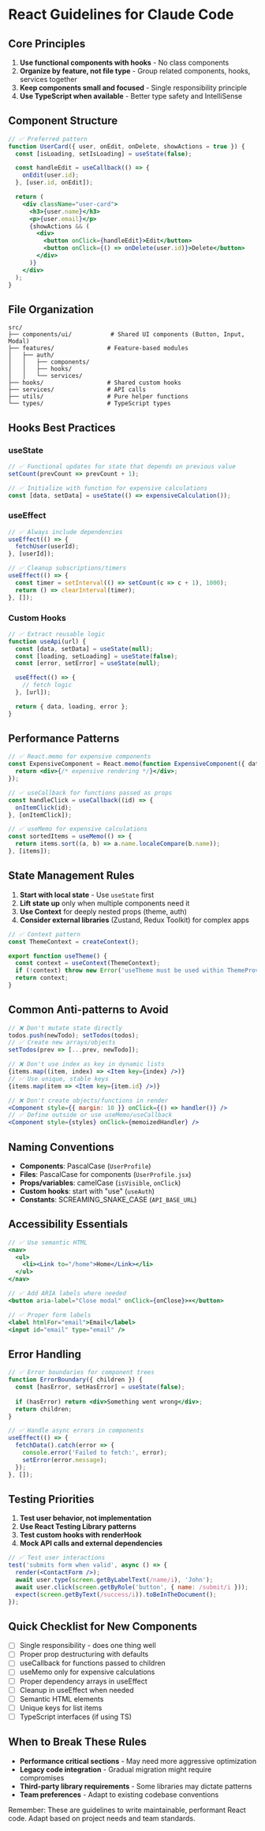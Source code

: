 # React Guidelines for Claude Code

## Core Principles

1. **Use functional components with hooks** - No class components
2. **Organize by feature, not file type** - Group related components, hooks, services together
3. **Keep components small and focused** - Single responsibility principle
4. **Use TypeScript when available** - Better type safety and IntelliSense

## Component Structure

```jsx
// ✅ Preferred pattern
function UserCard({ user, onEdit, onDelete, showActions = true }) {
  const [isLoading, setIsLoading] = useState(false);

  const handleEdit = useCallback(() => {
    onEdit(user.id);
  }, [user.id, onEdit]);

  return (
    <div className="user-card">
      <h3>{user.name}</h3>
      <p>{user.email}</p>
      {showActions && (
        <div>
          <button onClick={handleEdit}>Edit</button>
          <button onClick={() => onDelete(user.id)}>Delete</button>
        </div>
      )}
    </div>
  );
}
```

## File Organization

```
src/
├── components/ui/           # Shared UI components (Button, Input, Modal)
├── features/               # Feature-based modules
│   ├── auth/
│   │   ├── components/
│   │   ├── hooks/
│   │   └── services/
├── hooks/                  # Shared custom hooks
├── services/               # API calls
├── utils/                  # Pure helper functions
└── types/                  # TypeScript types
```

## Hooks Best Practices

### useState
```jsx
// ✅ Functional updates for state that depends on previous value
setCount(prevCount => prevCount + 1);

// ✅ Initialize with function for expensive calculations
const [data, setData] = useState(() => expensiveCalculation());
```

### useEffect
```jsx
// ✅ Always include dependencies
useEffect(() => {
  fetchUser(userId);
}, [userId]);

// ✅ Cleanup subscriptions/timers
useEffect(() => {
  const timer = setInterval(() => setCount(c => c + 1), 1000);
  return () => clearInterval(timer);
}, []);
```

### Custom Hooks
```jsx
// ✅ Extract reusable logic
function useApi(url) {
  const [data, setData] = useState(null);
  const [loading, setLoading] = useState(false);
  const [error, setError] = useState(null);

  useEffect(() => {
    // fetch logic
  }, [url]);

  return { data, loading, error };
}
```

## Performance Patterns

```jsx
// ✅ React.memo for expensive components
const ExpensiveComponent = React.memo(function ExpensiveComponent({ data }) {
  return <div>{/* expensive rendering */}</div>;
});

// ✅ useCallback for functions passed as props
const handleClick = useCallback((id) => {
  onItemClick(id);
}, [onItemClick]);

// ✅ useMemo for expensive calculations
const sortedItems = useMemo(() => {
  return items.sort((a, b) => a.name.localeCompare(b.name));
}, [items]);
```

## State Management Rules

1. **Start with local state** - Use `useState` first
2. **Lift state up** only when multiple components need it
3. **Use Context** for deeply nested props (theme, auth)
4. **Consider external libraries** (Zustand, Redux Toolkit) for complex apps

```jsx
// ✅ Context pattern
const ThemeContext = createContext();

export function useTheme() {
  const context = useContext(ThemeContext);
  if (!context) throw new Error('useTheme must be used within ThemeProvider');
  return context;
}
```

## Common Anti-patterns to Avoid

```jsx
// ❌ Don't mutate state directly
todos.push(newTodo); setTodos(todos);
// ✅ Create new arrays/objects
setTodos(prev => [...prev, newTodo]);

// ❌ Don't use index as key in dynamic lists
{items.map((item, index) => <Item key={index} />)}
// ✅ Use unique, stable keys
{items.map(item => <Item key={item.id} />)}

// ❌ Don't create objects/functions in render
<Component style={{ margin: 10 }} onClick={() => handler()} />
// ✅ Define outside or use useMemo/useCallback
<Component style={styles} onClick={memoizedHandler} />
```

## Naming Conventions

- **Components**: PascalCase (`UserProfile`)
- **Files**: PascalCase for components (`UserProfile.jsx`)
- **Props/variables**: camelCase (`isVisible`, `onClick`)
- **Custom hooks**: start with "use" (`useAuth`)
- **Constants**: SCREAMING_SNAKE_CASE (`API_BASE_URL`)

## Accessibility Essentials

```jsx
// ✅ Use semantic HTML
<nav>
  <ul>
    <li><Link to="/home">Home</Link></li>
  </ul>
</nav>

// ✅ Add ARIA labels where needed
<button aria-label="Close modal" onClick={onClose}>×</button>

// ✅ Proper form labels
<label htmlFor="email">Email</label>
<input id="email" type="email" />
```

## Error Handling

```jsx
// ✅ Error boundaries for component trees
function ErrorBoundary({ children }) {
  const [hasError, setHasError] = useState(false);
  
  if (hasError) return <div>Something went wrong</div>;
  return children;
}

// ✅ Handle async errors in components
useEffect(() => {
  fetchData().catch(error => {
    console.error('Failed to fetch:', error);
    setError(error.message);
  });
}, []);
```

## Testing Priorities

1. **Test user behavior, not implementation**
2. **Use React Testing Library patterns**
3. **Test custom hooks with renderHook**
4. **Mock API calls and external dependencies**

```jsx
// ✅ Test user interactions
test('submits form when valid', async () => {
  render(<ContactForm />);
  await user.type(screen.getByLabelText(/name/i), 'John');
  await user.click(screen.getByRole('button', { name: /submit/i }));
  expect(screen.getByText(/success/i)).toBeInTheDocument();
});
```

## Quick Checklist for New Components

- [ ] Single responsibility - does one thing well
- [ ] Proper prop destructuring with defaults
- [ ] useCallback for functions passed to children
- [ ] useMemo only for expensive calculations
- [ ] Proper dependency arrays in useEffect
- [ ] Cleanup in useEffect when needed
- [ ] Semantic HTML elements
- [ ] Unique keys for list items
- [ ] TypeScript interfaces (if using TS)

## When to Break These Rules

- **Performance critical sections** - May need more aggressive optimization
- **Legacy code integration** - Gradual migration might require compromises
- **Third-party library requirements** - Some libraries may dictate patterns
- **Team preferences** - Adapt to existing codebase conventions

Remember: These are guidelines to write maintainable, performant React code. Adapt based on project needs and team standards.